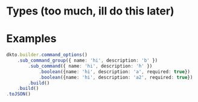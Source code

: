# Types (too much, ill do this later)

# Examples
```ts
dkto.builder.command_options()
	.sub_command_group({ name: 'hi', description: 'b' })
		.sub_command({ name: 'hi', description: 'h' })
			.boolean({name: 'hi', description: 'a', required: true})
			.boolean({name: 'hi', description: 'a2', required: true})
		.build()
	.build()
.toJSON()
```